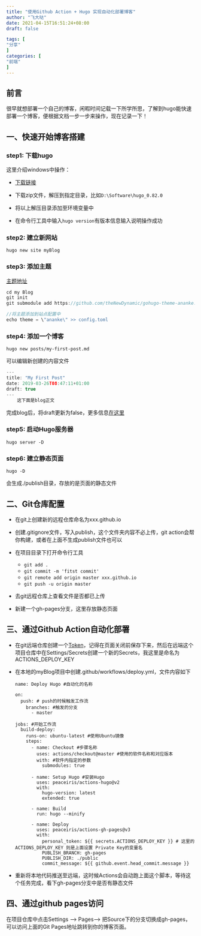 ```yaml
---
title: "使用Github Action + Hugo 实现自动化部署博客"
author: "飞大哒"
date: 2021-04-15T16:51:24+08:00
draft: false

tags: [
"分享"
]
categories: [
"前端"
]
---
```


## 前言

很早就想部署一个自己的博客，闲暇时间记载一下所学所思，了解到hugo能快速部署一个博客，便根据文档一步一步来操作，现在记录一下！

## 一、快速开始博客搭建

### step1: 下载hugo

这里介绍windows中操作： 

- [下载链接](https://github.com/gohugoio/hugo/releases)

- 下载zip文件，解压到指定目录，比如`D:\Software\hugo_0.82.0`
- 将以上解压目录添加至环境变量中
- 在命令行工具中输入`hugo version`有版本信息输入说明操作成功

### step2: 建立新网站

```
hugo new site myBlog
```

### step3: 添加主题

[主题地址](https://themes.gohugo.io/)

```js
cd my Blog
git init
git submodule add https://github.com/theNewDynamic/gohugo-theme-ananke.git themes/ananke

//将主题添加到站点配置中
echo theme = \"ananke\" >> config.toml
```

### step4: 添加一个博客

`hugo new posts/my-first-post.md`

可以编辑新创建的内容文件

```js
---
title: "My First Post"
date: 2019-03-26T08:47:11+01:00
draft: true
---
    这下面是blog正文
```

完成blog后，将draft更新为false，更多信息[在这里](https://gohugo.io/getting-started/usage/#draft-future-and-expired-content)

### step5: 启动Hugo服务器

`hugo server -D`

### step6: 建立静态页面

`hugo -D`

会生成./publish目录，存放的是页面的静态文件

## 二、Git仓库配置

- 在git上创建新的远程仓库命名为xxx.github.io
- 创建.gitignore文件，写入publish，这个文件夹内容不必上传，git action会帮你构建，或者在上面不生成publish文件也可以
- 在项目目录下打开命令行工具
  - `git add .`
  - `git commit -m 'fitst commit'`
  - `git remote add origin master xxx.github.io`
  - `git push -u origin master`

- 去git远程仓库上查看文件是否都已上传
- 新建一个gh-pages分支，这里存放静态页面

## 三、通过Github Action自动化部署

- 在git远端仓库创建一个[Token](https://github.com/settings/tokens)，记得在页面关闭前保存下来，然后在远端这个项目仓库中在Settings/Secrets创建一个新的Secrets，我这里是命名为ACTIONS_DEPLOY_KEY

- 在本地的myBlog项目中创建.github/workflows/deploy.yml，文件内容如下

  ```yam
  name: Deploy Hugo #自动化的名称
  
  on:
    push: # push的时候触发工作流
      branches: #触发的分支 
        - master
  
  jobs: #开始工作流
    build-deploy:
      runs-on: ubuntu-latest #使用Ubuntu镜像
      steps:
        - name: Checkout #步骤名称
          uses: actions/checkout@master #使用的软件名称和对应版本
          with: #软件内指定的参数
            submodules: true
  
        - name: Setup Hugo #安装Hugo
          uses: peaceiris/actions-hugo@v2
          with:
            hugo-version: latest
            extended: true
  
        - name: Build
          run: hugo --minify
  
        - name: Deploy
          uses: peaceiris/actions-gh-pages@v3
          with:
            personal_token: ${{ secrets.ACTIONS_DEPLOY_KEY }} # 这里的 ACTIONS_DEPLOY_KEY 则是上面设置 Private Key的变量名
            PUBLISH_BRANCH: gh-pages
            PUBLISH_DIR: ./public
            commit_message: ${{ github.event.head_commit.message }}
  ```

- 重新将本地代码推送至远端，这时候Actions会自动跑上面这个脚本，等待这个任务完成，看下gh-pages分支中是否有静态文件

## 四、通过github pages访问

在项目仓库中点击Settings --> Pages--> 把Source下的分支切换成gh-pages，可以访问上面的Git Pages地址跳转到你的博客页面。